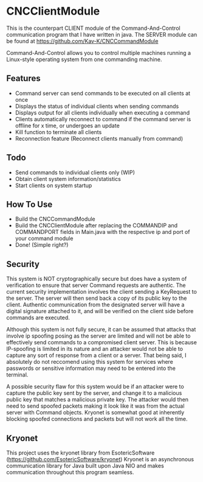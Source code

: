 # CNCClientModule

This is the counterpart CLIENT module of the Command-And-Control communication program that I have written in java.
The SERVER module can be found at https://github.com/Kav-K/CNCCommandModule

Command-And-Control allows you to control multiple machines running a Linux-style operating system from one commanding machine.

## Features
- Command server can send commands to be executed on all clients at once
- Displays the status of individual clients when sending commands
- Displays output for all clients individually when executing a command
- Clients automatically reconnect to command if the command server is offline for x time, or undergoes an update
- Kill function to terminate all clients
- Reconnection feature (Reconnect clients manually from command)
## Todo
- Send commands to individual clients only (WIP)
- Obtain client system information/statistics
- Start clients on system startup

## How To Use
- Build the CNCCommandModule
- Build the CNCClientModule after replacing the COMMANDIP and COMMANDPORT fields in Main.java with the respective ip and port of your command module
- Done! (Simple right?)
## Security
This system is NOT cryptographically secure but does have a system of verification to ensure that server Command requests are authentic. The current security implementation involves the client sending a KeyRequest to the server. The server will then send back a copy of its public key to the client. Authentic communication from the designated server will have a digital signature attached to it, and will be verified on the client side before commands are executed.


Although this system is not fully secure, it can be assumed that attacks that involve ip spoofing posing as the server are limited and will not be able to effectively send commands to a compromised client server. This is because IP-spoofing is limited in its nature and an attacker would not be able to capture any sort of response from a client or a server. That being said, I absolutely do not reccomend using this system for services where passwords or sensitive information may need to be entered into the terminal.

A possible security flaw for this system would be if an attacker were to capture the public key sent by the server, and change it to a malicious public key that matches a malicious private key. The attacker would then need to send spoofed packets making it look like it was from the actual server with Command objects. Kryonet is somewhat good at inherently blocking spoofed connections and packets but will not work all the time.
## Kryonet
This project uses the kryonet library from EsotericSoftware (https://github.com/EsotericSoftware/kryonet) Kryonet is an asynchronous communication library for Java built upon Java NIO and makes communication throughout this program seamless.
